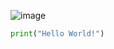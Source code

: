 ![image](https://github.com/user-attachments/assets/5a6ffdb0-ccb8-4e1e-bc33-f731be0fa6f4)
```python
print("Hello World!")
```
